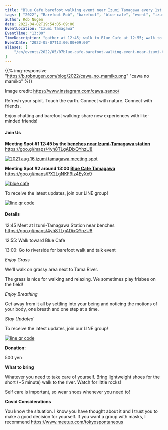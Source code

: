 ```yaml
---
title: "Blue Cafe barefoot walking event near Izumi Tamagawa every 1st Saturday"
tags: [ "2022", "Barefoot Rob", "barefoot", "blue-cafe", "event", "izumi-tamagawa", "may", "riverside", "saturday", "spring", "tamagawa", "walk", "はだし", "多摩川", "裸足のロブ" ]
author: Rob Nugen
date: 2022-04-02T19:54:05+09:00
EventLocation: "Izumi Tamagawa"
EventTime: "13:00"
TimeDescription: "gather at 12:45; walk to Blue Cafe at 12:55; walk to Tama River around 13:00"
EventDate: "2022-05-07T13:00:00+09:00"
aliases: [
    "/en/events/2022/05/07blue-cafe-barefoot-walking-event-near-izumi-tamagawa-every-1st-saturday",
]
---
```


{{% img-responsive "https://b.robnugen.com/blog/2022/cawa_no_mamiko.png" "cawa no mamiko" %}}

<div class="note">Image credit:
<a href="https://www.instagram.com/cawa_sanpo/">https://www.instagram.com/cawa_sanpo/</a>
</div>

Refresh your spirit. Touch the earth. Connect with nature. Connect with friends.

Enjoy chatting and barefoot walking: share new experiences with like-minded friends!

#### Join Us

**Meeting Spot #1 12:45 by the [benches near Izumi-Tamagawa station](https://goo.gl/maps/4yh8TLgADixQYnzU8)**
https://goo.gl/maps/4yh8TLgADixQYnzU8

[![2021 aug 16 izumi tamagawa meeting spot](//b.robnugen.com/blog/2021/thumbs/2021_aug_16_izumi_tamagawa_meeting_spot.png)](//b.robnugen.com/blog/2021/2021_aug_16_izumi_tamagawa_meeting_spot.png)

**Meeting Spot #2 around 13:00 [Blue Cafe Tamagawa](https://blue-tamagawa.jp/#section2)**
https://goo.gl/maps/PX2LgNKF9iz4EyXx9

[![blue cafe](//b.robnugen.com/blog/2022/thumbs/blue_cafe.jpg)](//b.robnugen.com/blog/2022/blue_cafe.jpg)

To receive the latest updates, join our LINE group!

[![line qr code](//b.robnugen.com/blog/2021/thumbs/2021_sep_25_rob_line_qr_code_text_walk_and_talk.jpg)](//b.robnugen.com/blog/2021/2021_sep_25_rob_line_qr_code_text_walk_and_talk.jpg)

#### Details

12:45 Meet at Izumi-Tamagawa Station near benches https://goo.gl/maps/4yh8TLgADixQYnzU8

12:55: Walk toward Blue Cafe

13:00: Go to riverside for barefoot walk and talk event

*Enjoy Grass*

We'll walk on grassy area next to Tama River.

The grass is nice for walking and relaxing.  We sometimes play frisbee on the field!

*Enjoy Breathing*

Get away from it all by settling into your being and noticing the
motions of your body, one breath and one step at a time.

*Stay Updated*

To receive the latest updates, join our LINE group!

[![line qr code](//b.robnugen.com/blog/2021/thumbs/2021_sep_25_rob_line_qr_code_text_walk_and_talk.jpg)](//b.robnugen.com/blog/2021/2021_sep_25_rob_line_qr_code_text_walk_and_talk.jpg)

**Donation:**

500 yen

**What to bring**

Whatever you need to take care of yourself.  Bring lightweight
shoes for the short (~5 minute) walk to the river.  Watch for little rocks!

Self care is important, so wear shoes whenever you need to!

**Covid Considerations**

You know the situation.  I know you have thought about it and I trust you
to make a good decision for yourself.  If you want a group with masks,
I recommend https://www.meetup.com/tokyospontaneous
